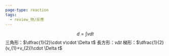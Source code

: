 ```yaml
---
page-type: reaction
tags:
  - review_物/反應
---
```

$$
d = \int vdt
$$
三角形：$\dfrac{1}{2}\cdot v\cdot \Delta t$
長方形：$v\Delta t$
梯形：$\dfrac{1}{2}(v_{1}+v_{2})\cdot \Delta t$